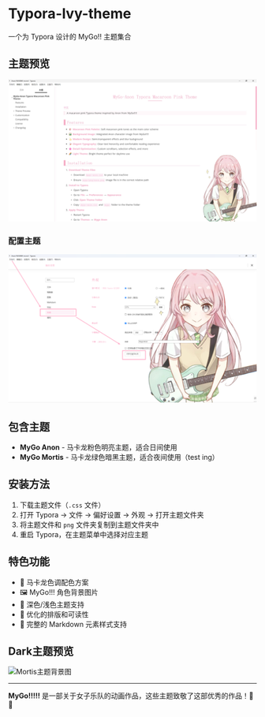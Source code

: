# Typora-lvy-theme

一个为 Typora 设计的 MyGo!! 主题集合

## 主题预览
![主题预览](example_png/example.jpg)

### 配置主题
![配置主题](example_png/ops.png)

## 包含主题

- **MyGo Anon** - 马卡龙粉色明亮主题，适合日间使用
- **MyGo Mortis** - 马卡龙绿色暗黑主题，适合夜间使用（test ing）

## 安装方法

1. 下载主题文件（`.css` 文件）
2. 打开 Typora → 文件 → 偏好设置 → 外观 → 打开主题文件夹
3. 将主题文件和 `png` 文件夹复制到主题文件夹中
4. 重启 Typora，在主题菜单中选择对应主题

## 特色功能

- 🎨 马卡龙色调配色方案
- 🖼️ MyGo!!! 角色背景图片
- 🌙 深色/浅色主题支持
- 📝 优化的排版和可读性
- 🎯 完整的 Markdown 元素样式支持

## Dark主题预览
![Mortis主题背景图](mygo/png/Mortis.png)

---

**MyGo!!!!!** 是一部关于女子乐队的动画作品，这些主题致敬了这部优秀的作品！🎸✨
